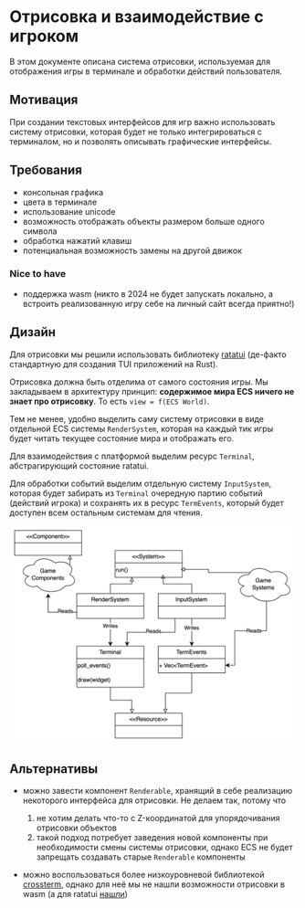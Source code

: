 # Отрисовка и взаимодействие с игроком

В этом документе описана система отрисовки, используемая для
отображения игры в терминале и обработки действий пользователя.

## Мотивация

При создании текстовых интерфейсов для игр важно использовать систему отрисовки, которая будет не только интегрироваться с терминалом, но и позволять описывать графические интерфейсы.

## Требования

- консольная графика
- цвета в терминале
- использование unicode
- возможность отображать объекты размером больше одного символа
- обработка нажатий клавиш
- потенциальная возможность замены на другой движок

### Nice to have

- поддержка wasm (никто в 2024 не будет запускать локально, а встроить реализованную игру себе на личный сайт всегда приятно!)

## Дизайн

Для отрисовки мы решили использовать библиотеку [ratatui](https://ratatui.rs/) (де-факто стандартную
для создания TUI приложений на Rust).

Отрисовка должна быть отделима от самого состояния игры. Мы закладываем в архитектуру принцип: **содержимое мира ECS ничего не знает про отрисовку**. То есть `view = f(ECS World)`.

Тем не менее, удобно выделить саму систему отрисовки в виде отдельной ECS системы `RenderSystem`, которая на каждый тик игры будет
читать текущее состояние мира и отображать его.

Для взаимодействия с платформой выделим ресурс `Terminal`, абстрагирующий состояние ratatui.

Для обработки событий выделим отдельную систему `InputSystem`, которая будет забирать из `Terminal` очередную партию
событий (действий игрока) и сохранять их в ресурс `TermEvents`, который будет доступен всем остальным системам для чтения.

![rendering](img/rendering.png)

## Альтернативы

- можно завести компонент `Renderable`, хранящий в себе реализацию некоторого интерфейса для отрисовки. Не делаем так, потому что

    1) не хотим делать что-то с Z-координатой для упорядочивания отрисовки объектов
    2) такой подход потребует заведения новой компоненты при необходимости смены системы отрисовки, однако ECS не будет запрещать создавать старые `Renderable` компоненты

- можно воспользоваться более низкоуровневой библиотекой [crossterm](https://docs.rs/crossterm/latest/crossterm/), однако для неё мы не нашли возможности отрисовки в wasm (а для ratatui [нашли](https://docs.rs/webatui/latest/webatui/))
